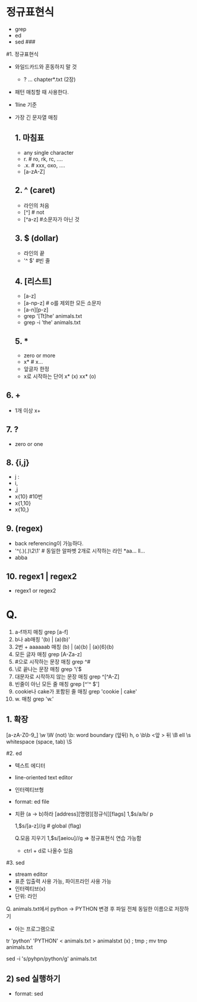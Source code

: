 # 정규표현식 
- grep
- ed
- sed ###

#1. 정규표현식
- 와일드카드와 혼동하지 말 것
  * ? ... chapter*.txt (2장)
- 패턴 매칭할 때 사용한다.
- 1line 기준
- 가장 긴 문자열 매칭
 
  ## 1. 마침표
    - any single character
    - r. # ro, rk, rc, ....
    - .x. # xxx, oxo, ....
    - [a-zA-Z]

  ## 2. ^ (caret)
  - 라인의 처음
  - [^] # not
  - [^a-z] #소문자가 아닌 것

  
  ## 3. $ (dollar)
  - 라인의 끝
  - '^ $' #빈 줄

  ## 4. [리스트]
  - [a-z]
  - [a-np-z] # o를 제외한 모든 소문자
  - [a-n][p-z]
  - grep '[Tt]he' animals.txt
  - grep -i 'the' animals.txt

  ## 5. *
  - zero or more
  - x* # x...
  - 앞글자 한정
  - x로 시작하는 단어
    x* (x)
    xx* (o)

## 6. \+
- 1개 이상
  x\+

## 7. \?
- zero or one

## 8. \{i,j\}
- j :
- i,
- ,j
- x\{10\} #10번
- x\{1,10\}
- x\{10,\}

## 9. \(regex\)
  - back referencing이 가능하다.
  - '^\(.\)\(.\)\2\1' # 동일한 알파벳 2개로 시작하는 라인 *aa... ll...
  - abba

## 10. regex1 \| regex2
  - regex1 or regex2

# Q.
1) a-f까지 매칭
  grep [a-f]
2) b나 ab매칭
  '\(b\) | \(a\)\(b\)'
3) 2번 + aaaaaab 매칭
  \(b\) | \(a\)\(b\) | \(a\)\{6\}\(b\) 
4) 모든 글자 매칭
  grep [A-Za-z]
5) #으로 시작하는 문장 매칭
  grep ^\#
6) \로 끝나는 문장 매칭
  grep '\\'$
7) 대문자로 시작하지 않는 문장 매칭
  grep ^[^A-Z]
8) 빈줄이 아닌 모든 줄 매칭
  grep [^'^ $']
9) cookie나 cake가 포함된 줄 매칭
  grep 'cookie \| cake'
10) w. 매칭
  grep 'w.'

## 1. 확장
[a-zA-Z0-9_] \w
\W (not)
\b: word boundary (앞뒤) h, o
\b<regex>\b
  \<앞 \> 뒤
\B ell
\s whitespace (space, tab)
\S

#2. ed
- 텍스트 에디터
- line-oriented text editor
- 인터렉티브형
- format: ed file

- 치환 (a -> b)하라
  [address][명령][정규식][flags]
  1,$s/a/b/
  p

  1,$s/[a-z]//g # global (flag)

  Q.모음 지우기
  1,$s/[aeiou]//g
  => 정규표현식 연습 가능함

  - ctrl + d로 나올수 있음

#3. sed
- stream editor
- 표준 입출력 사용 가능, 파이프라인 사용 가능
- 인터렉티브(x)
- 단위: 라인

Q. animals.txt에서 python -> PYTHON 변경 후 파일 전체 동일한 이름으로 저장하기
  - 아는 프로그램으로
  
  tr 'python' 'PYTHON' < animals.txt > animalstxt (x)
  ; tmp ; mv tmp animals.txt

  sed -i 's/pyhpn/python/g' animals.txt


## 2) sed 실행하기
  - format: sed <script> <input_file> # > <out_file>
  - ex) hello -> world file
    - sed 's/hello/world/g' file
    - sed 's/hello/world/g' < file
    - cat file | sed 's/hello/world/g' # 파이프라인으로 받을 수 있다.
  

### -i option
  - 동일한 파일에 저장한다. (in-place)
  - 임시파일을 따로 저장하고 싶을 때 -iE# fileE

### -n option
  - p와 같이 사용하여 출력 범위를 지정한다.
    sed -n '2p' file (2번째 줄만 프린트)
  - 5~10줄 출력하기
    sed -n '5,10p' file # ,가 range

  - python이 있는 라인만 출력해줘
    sed -n '/python/p' file
  - ; 으로 여러 정규식 연결 가능
    sed -n '1p ; $p' file
    sed -n '1p ; $p' fileA fileB fileC
    cat fileA fileB fileC | sed -n '1p ; $p'

### -e, -f
  -e : expression
  -f : file
  sed -e '1p ; $p' -f file
  - 옵션이 없으면 1번째가 정규표현식, 2번째가 입력파일

sed <option> <script> <input_file> # full format

## 3) script
- format: <address><cmd><options>
  '2p'
  - address: 2
  - cmd : p
  - 5,10p
  - '3d'

Q. input_file 에서 python으로 시작하는 라인 삭제하고, hello ->world로 변경한 뒤 out_file에 저장하라.
  sed '/^python/d ; /hello/wolrd/g' input_file > out_file
  sed -e '/^python/d ; /hello/wolrd/g' input_file > out_file

Q.
1) 5번째 줄 삭제
2) python, Python 포함 줄 삭제
3) 처음 10개줄 중 2번 실행
4) 각 줄에 첫 3글자 삭제

s'/python//g'
- p, d, s, q (quit)

### cmd 's'
- format: s/regex/replacement/flag
- g (flag)
- p : 해당부분 프린트 (flag)
- i : 대소문자 구분 없음 (flag)

Q. image.jpg.1, image.jpg.2. image.jpg.3

   >> image1.jpg, image2.jpg, image3.jpg
  sed s/\(\)//g (직접해볼것)

### address 
- 범위 지정
  '2p'
  sed '160s/a/b/'
  sed '/apple/s///' # apple이 있는 부분에서 무언가를 하는 형식
  sed '/apple/!s///' # !: not

  sed '160,200s/a/b/' (범위)
  sed '160,2s/a/b/' # 160만 수행하고 끝
  $
  1,$~2 # step==2
  구글에 man sed 검색하면 자세히 나옴


# 스크립트 작성
- 파일에 커맨드라인 입력
- 모드 변경한다.
    chmod +x file
- 실행
   name
  ./name

  - 주석은 #로 단다.
    - 라인 단위.